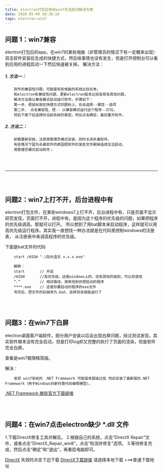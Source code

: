 ```yaml
---
title: electron打包应用在win7无法启动解决方案
date: 2020-05-09 10:39:24
tags: electron-win7
---
```

## 问题 1：win7兼容
electron打包后的app，在win7的某些电脑（非管理员的情况下有一定概率出现）双击软件安装后生成的快捷方式，然后啥事情也没有发生，但是打开控制台可以看到应用的进程启动一下然后快速被关掉。
 解决方法：
##### 1. 方法一：
        软件的兼容性问题，可能是有些电脑的系统比较古老，
        和electron有兼容性问题，更新electron版本比较容易有其他问题，
        解决方法是以兼容模式启动运行软件。步骤如下：
        第一步，把鼠标放在快捷方式的图标上，右击选择--属性--选项
        第二步， 点击兼容性，把-- 以兼容模式运行这个程序--打勾，
        然后下面下拉选择你当前系统的类型。然后点击确定，最后重开软件。
##### 2. 方法二：
        卸载重新安装，注意用管理员模式安装，同时关闭杀毒软件。
        有些情况下因为杀毒软件的原因把软件的某些文件删掉造成无法启动，
        用管理员模式启动软件；
<br/>
<br/>

***
<br/>
<br/>

## 问题2：win7上打不开，后台进程中有

electron打包文件，在某些windows7上打不开，后台进程中有，只是页面不显示
研究发现，页面打不开，进程中有，是因为这个程序的优先级的问题，如果把程序的优先级调高，那就可以打开。
所以想到了用bat脚本来启动程序，这样就可以用高优先级运行程序。其实我一直想找一种办法就是在代码里控制windows的注册表，
从注册表中来调高程序的优先级。

下面是bat文件的代码

```
    start /HIGH ".\阳光语文 x.x.x.exe"
```

        解释：
        start       // 开启
        /HIGH       //高优先级，这是windows上的，还有其他的级别，可以百度哈
        “.”         // 相对路径，用来找到你想启动的程序
        ****.exe    // 这是你要启动的程序的exe文件
        写完后，把文件的后缀改为.bat，这样双击就能运行了

<br/>
<br/>

## 问题3：在win7下白屏

electron桌面客户端软件，部分用户安装以后会出现白屏问题，经过测试发现，其实软件根本没有完全启动，但是打印log却又完整的执行了页面的渲染，但是软件完全白屏。

查看是win7极限精简版。

解决：

        发现 win7系统的 .NET Framework 可能版本超级过低 然后安装了最新版的.NET Framework（用于Windows的新托管代码编程模型）。
[.NET Framework 微软官方下载链接](https://dotnet.microsoft.com/download/dotnet-framework)

<br/>
<br/>

##  问题4：在win7点击electron缺少 *.dll 文件
1.下载DirectX修复工具并解压。
2.根据自己的系统，点击“DirectX Repair”文件，或者点击“DirectX_Repair_win8”，点击“检测并修复”选项。
3.等待修复完成，然后点击“确定”和“退出”，再重启电脑即可。

[DirectX](http://forspeed.onlinedown.net/down/120082DirectX_Repair-V3_9.7z)
失效时点击下边下载
[DirectX下载链接](https://www.onlinedown.net/soft/120082.htm)
请选择本地下载 ===>普通下载地址